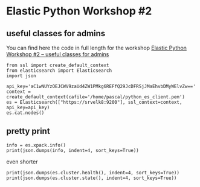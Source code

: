 # Elastic Python Workshop #2 

## useful classes for admins 

You can find here the code in full length for the workshop [Elastic Python Workshop #2 – useful classes for admins]()

```
from ssl import create_default_context
from elasticsearch import Elasticsearch
import json

api_key='aC1wNUYzOEJCWV9zaUd4ZW1PMkg6REFfQ29JcDFRSjJMaEhvbDMyWElvZw=='
context = create_default_context(cafile='/home/pascal/python_es_client.pem')
es = Elasticsearch(["https://srvelk8:9200"], ssl_context=context, api_key=api_key)
es.cat.nodes()
```
## pretty print

```
info = es.xpack.info()
print(json.dumps(info, indent=4, sort_keys=True))
```
even shorter


```
print(json.dumps(es.cluster.health(), indent=4, sort_keys=True))
print(json.dumps(es.cluster.state(), indent=4, sort_keys=True))
```

